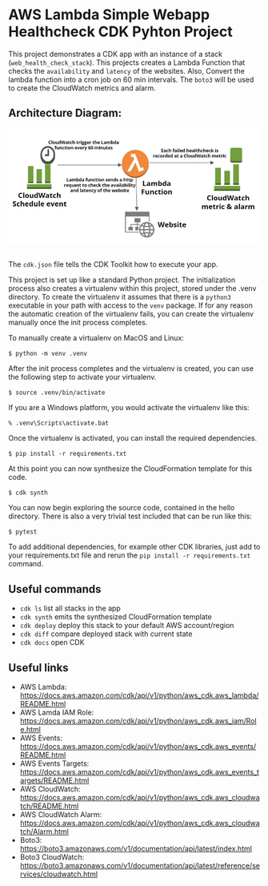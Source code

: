 # AWS Lambda Simple Webapp Healthcheck CDK Pyhton Project

This project demonstrates a CDK app with an instance of a stack (`web_health_check_stack`). This projects creates a Lambda Function that checks the `availability` and `latency` of the websites. Also, Convert the lambda function into a cron job on 60 min intervals. The `boto3` will be used to create the CloudWatch metrics and alarm.

## Architecture Diagram:

<div align="center">
   <div align="center">
    <img src="Architecture_Diagram/AWS_Lambda_HealthCheck_CornJob.jpg" width='700'/>
  </div>
</div>
</br>


The `cdk.json` file tells the CDK Toolkit how to execute your app.

This project is set up like a standard Python project.  The initialization process also creates
a virtualenv within this project, stored under the .venv directory.  To create the virtualenv
it assumes that there is a `python3` executable in your path with access to the `venv` package.
If for any reason the automatic creation of the virtualenv fails, you can create the virtualenv
manually once the init process completes.

To manually create a virtualenv on MacOS and Linux:

```
$ python -m venv .venv
```

After the init process completes and the virtualenv is created, you can use the following
step to activate your virtualenv.

```
$ source .venv/bin/activate
```

If you are a Windows platform, you would activate the virtualenv like this:

```
% .venv\Scripts\activate.bat
```

Once the virtualenv is activated, you can install the required dependencies.

```
$ pip install -r requirements.txt
```

At this point you can now synthesize the CloudFormation template for this code.

```
$ cdk synth
```

You can now begin exploring the source code, contained in the hello directory.
There is also a very trivial test included that can be run like this:

```
$ pytest
```

To add additional dependencies, for example other CDK libraries, just add to
your requirements.txt file and rerun the `pip install -r requirements.txt`
command.

## Useful commands

 * `cdk ls`          list all stacks in the app
 * `cdk synth`       emits the synthesized CloudFormation template
 * `cdk deploy`      deploy this stack to your default AWS account/region
 * `cdk diff`        compare deployed stack with current state
 * `cdk docs`        open CDK 
 
 ## Useful links

 - AWS Lambda: https://docs.aws.amazon.com/cdk/api/v1/python/aws_cdk.aws_lambda/README.html
 - AWS Lamda IAM Role: https://docs.aws.amazon.com/cdk/api/v1/python/aws_cdk.aws_iam/Role.html
 - AWS Events: https://docs.aws.amazon.com/cdk/api/v1/python/aws_cdk.aws_events/README.html
 - AWS Events Targets: https://docs.aws.amazon.com/cdk/api/v1/python/aws_cdk.aws_events_targets/README.html
 - AWS CloudWatch: https://docs.aws.amazon.com/cdk/api/v1/python/aws_cdk.aws_cloudwatch/README.html
 - AWS CloudWatch Alarm: https://docs.aws.amazon.com/cdk/api/v1/python/aws_cdk.aws_cloudwatch/Alarm.html
 - Boto3: https://boto3.amazonaws.com/v1/documentation/api/latest/index.html
 - Boto3 CloudWatch: https://boto3.amazonaws.com/v1/documentation/api/latest/reference/services/cloudwatch.html
 